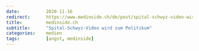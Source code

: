 ```yaml
---
date:          2020-11-16
redirect:      https://www.medinside.ch/de/post/spital-schwyz-video-wird-zum-politikum
title:         medinside.ch
subtitle:      "Spital-Schwyz-Video wird zum Politikum"
categories:    medien
tags:          [angst, medinside]
---
```

